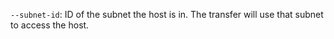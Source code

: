`--subnet-id`: ID of the subnet the host is in. The transfer will use that subnet to access the host.
